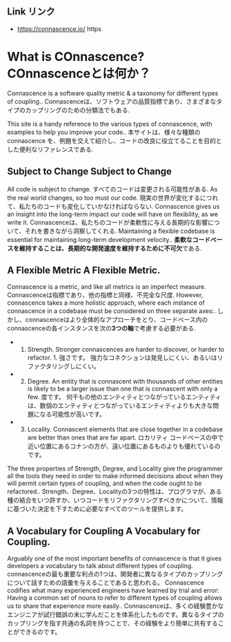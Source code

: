 ## Link リンク

- https://connascence.io/ https

# What is COnnascence? COnnascenceとは何か？

Connascence is a software quality metric & a taxonomy for different types of coupling..
Connascenceは、ソフトウェアの品質指標であり、さまざまなタイプのカップリングのための分類法でもある.

This site is a handy reference to the various types of connascence, with examples to help you improve your code..
本サイトは、様々な種類のconnascence を、例題を交えて紹介し、コードの改良に役立てることを目的とした便利なリファレンスである.

## Subject to Change Subject to Change

All code is subject to change.
すべてのコードは変更される可能性がある.
As the real world changes, so too must our code.
現実の世界が変化するにつれて、私たちのコードも変化していかなければならない.
Connascence gives us an insight into the long-term impact our code will have on flexibility, as we write it.
Connascenceは、私たちのコードが柔軟性に与える長期的な影響について、それを書きながら洞察してくれる.
Maintaining a flexible codebase is essential for maintaining long-term development velocity..
**柔軟なコードベースを維持することは、長期的な開発速度を維持するために不可欠**である.

## A Flexible Metric A Flexible Metric.

Connascence is a metric, and like all metrics is an imperfect measure.
Connascenceは指標であり、他の指標と同様、不完全な尺度.
However, connascence takes a more holistic approach, where each instance of connascence in a codebase must be considered on three separate axes:.
しかし、connascenceはより全体的なアプローチをとり、コードベース内のconnascenceの各インスタンスを次の**3つの軸**で考慮する必要がある.

- 1. Strength. Stronger connascences are harder to discover, or harder to refactor. 1. 強さです。 強力なコネクションは発見しにくい、あるいはリファクタリングしにくい。

- 2. Degree. An entity that is connascent with thousands of other entities is likely to be a larger issue than one that is connascent with only a few. 度です。 何千もの他のエンティティとつながっているエンティティは、数個のエンティティとつながっているエンティティよりも大きな問題になる可能性が高いです。

- 3. Locality. Connascent elements that are close together in a codebase are better than ones that are far apart. ロカリティ コードベースの中で近い位置にあるコナンの方が、遠い位置にあるものよりも優れているのです。

The three properties of Strength, Degree, and Locality give the programmer all the tools they need in order to make informed decisions about when they will permit certain types of coupling, and when the code ought to be refactored..
Strength、Degree、Localityの3つの特性は、プログラマが、ある種の結合をいつ許すか、いつコードをリファクタリングすべきかについて、情報に基づいた決定を下すために必要なすべてのツールを提供します。

## A Vocabulary for Coupling A Vocabulary for Coupling.

Arguably one of the most important benefits of connascence is that it gives developers a vocabulary to talk about different types of coupling.
connascenceの最も重要な利点の1つは、開発者に異なるタイプのカップリングについて話すための語彙を与えることであると思われる。
Connascence codifies what many experienced engineers have learned by trial and error: Having a common set of nouns to refer to different types of coupling allows us to share that experience more easily..
Connascenceは、多くの経験豊かなエンジニアが試行錯誤の末に学んだことを体系化したものです。異なるタイプのカップリングを指す共通の名詞を持つことで、その経験をより簡単に共有することができるのです。

